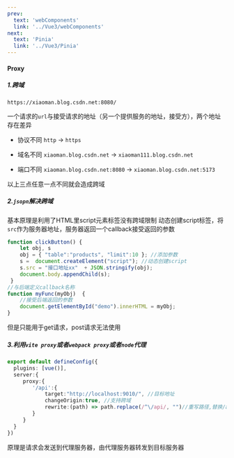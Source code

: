 ```yaml
---
prev:
  text: 'webComponents'
  link: '../Vue3/webComponents'
next:
  text: 'Pinia'
  link: '../Vue3/Pinia'
---
```

#### Proxy

##### 1.跨域

`https://xiaoman.blog.csdn.net:8080/`

一个请求的`url`与接受请求的地址（另一个提供服务的地址，接受方），两个地址存在差异

- 协议不同 `http` -> `https`

- 域名不同 `xiaoman.blog.csdn.net` -> `xiaoman111.blog.csdn.net`

- 端口不同 `xiaoman.blog.csdn.net:8080` -> `xiaoman.blog.csdn.net:5173`

以上三点任意一点不同就会造成跨域

##### 2.`jsopn`解决跨域

基本原理是利用了HTML里script元素标签没有跨域限制 动态创建script标签，将`src`作为服务器地址，服务器返回一个callback接受返回的参数

```js
function clickButton() {
    let obj, s
    obj = { "table":"products", "limit":10 }; //添加参数
    s =  document.createElement("script"); //动态创建script
    s.src = "接口地址xx"  + JSON.stringify(obj);
    document.body.appendChild(s);
 }
//与后端定义callback名称
function myFunc(myObj)  {
    //接受后端返回的参数
    document.getElementById("demo").innerHTML = myObj;
}
```

但是只能用于get请求，post请求无法使用

##### 3.利用`vite proxy`或者`webpack proxy`或者`node`代理

```ts
export default defineConfig({
  plugins: [vue()],
  server:{
     proxy:{
        '/api':{
            target:"http://localhost:9010/", //目标地址
            changeOrigin:true, //支持跨域
            rewrite:(path) => path.replace(/^\/api/, "")//重写路径,替换/api
        }
     }
  }
})
```

原理是请求会发送到代理服务器，由代理服务器转发到目标服务器